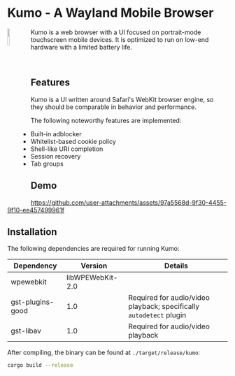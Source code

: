 # Kumo - A Wayland Mobile Browser

<p>
  <img src="./logo.svg" width="10%" align="left">

  Kumo is a web browser with a UI focused on portrait-mode touchscreen mobile
  devices. It is optimized to run on low-end hardware with a limited battery life.

  <br clear="align"/>
</p>

## Features

Kumo is a UI written around Safari's WebKit browser engine, so they should be
comparable in behavior and performance.

The following noteworthy features are implemented:

 - Built-in adblocker
 - Whitelist-based cookie policy
 - Shell-like URI completion
 - Session recovery
 - Tab groups

## Demo

https://github.com/user-attachments/assets/97a5568d-9f30-4455-9f10-ee457499961f

## Installation

The following dependencies are required for running Kumo:

| Dependency        | Version          | Details                                                             |
| ----------------- | ---------------- | ------------------------------------------------------------------- |
| wpewebkit         | libWPEWebKit-2.0 |                                                                     |
| gst-plugins-good  | 1.0              | Required for audio/video playback; specifically `autodetect` plugin |
| gst-libav         | 1.0              | Required for audio/video playback                                   |

After compiling, the binary can be found at `./target/release/kumo`:

```sh
cargo build --release
```
